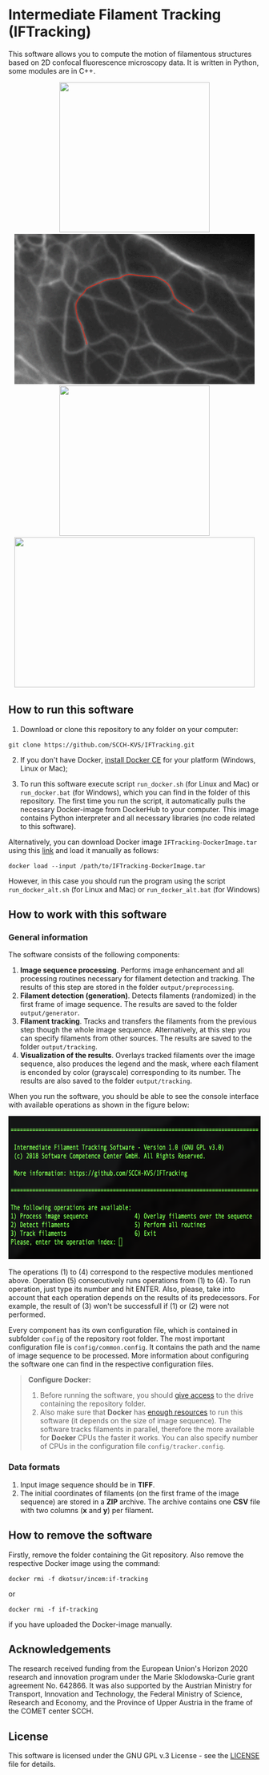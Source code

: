 
# Intermediate Filament Tracking (IFTracking)

This software allows you to compute the motion of filamentous structures based on 2D confocal fluorescence microscopy data. It is written in Python, some modules are in C++.

<p float="center" align="center">
  <img src="./docs/example4.gif" width="300" height="300" />
  <img src="./docs/example1.gif" width="480" height="300" /><br/>
  <img src="./docs/example3.gif" width="300" height="300" />
  <img src="./docs/example2.gif" width="480" height="300" />
</p>


## How to run this software


1) Download or clone this repository to any folder on your computer:

```
git clone https://github.com/SCCH-KVS/IFTracking.git
```

2) If you don't have Docker, [install Docker CE](https://www.docker.com/products/docker-engine#/download) for your platform (Windows, Linux or Mac);

3) To run this software execute script `run_docker.sh` (for Linux and Mac) or `run_docker.bat` (for Windows), which you can find in the folder of this repository. The first time you run the script, it automatically pulls the necessary Docker-image from DockerHub to your computer. This image contains Python interpreter and all necessary libraries (no code related to this software).

Alternatively, you can download Docker image `IFTracking-DockerImage.tar` using this [link](https://1drv.ms/u/s!Aoi3MOXlJd9saoSysaObtFTmrH4) and load it manually as follows:
```
docker load --input /path/to/IFTracking-DockerImage.tar
```

However, in this case you should run the program using the script `run_docker_alt.sh` (for Linux and Mac) or `run_docker_alt.bat` (for Windows)

## How to work with this software

### General information

The software consists of the following components:
1. __Image sequence processing__. Performs image enhancement and all processing routines necessary for filament detection and tracking. The results of this step are stored in the folder `output/preprocessing`.
2. __Filament detection (generation)__. Detects filaments (randomized) in the first frame of image sequence. The results are saved to the folder `output/generator`.
3. __Filament tracking__. Tracks and transfers the filaments from the previous step though the whole image sequence. Alternatively, at this step you can specify filaments from other sources. The results are saved to the folder `output/tracking`.
4. __Visualization of the results__. Overlays tracked filaments over the image sequence, also produces the legend and the mask, where each filament is enconded by color (grayscale) corresponding to its number. The results are also saved to the folder `output/tracking`.

When you run the software, you should be able to see the console interface with available operations as shown in the figure below:

<p float="center" align="center">
  <img src="./docs/interface.png" width="700" height="286" />
</p>

The operations (1) to (4) correspond to the respective modules mentioned above. Operation (5) consecutively runs operations from (1) to (4). To run operation, just type its number and hit ENTER. Also, please, take into account that each operation depends on the results of its predecessors. For example, the result of (3) won't be successfull if (1) or (2) were not performed.

Every component has its own configuration file, which is contained in subfolder `config` of the repository root folder. The most important configuration file is `config/common.config`. It contains the path and the name of image sequence to be processed. More information about configuring the software one can find in the respective configuration files.

> **Configure Docker:**
>  1. Before running the software, you should [give access](./docs/docker_1.PNG) to the drive containing the repository folder.
>  2. Also make sure that __Docker__ has [enough resources](docs/docker_2.PNG) to run this software (it depends on the size of image sequence). The software tracks filaments in parallel, therefore the more available for __Docker__ CPUs the faster it works. You can also specify number of CPUs in the configuration file `config/tracker.config`.


### Data formats

1. Input image sequence should be in __TIFF__.
2. The initial coordinates of filaments (on the first frame of the image sequence) are stored in a __ZIP__ archive. The archive contains one __CSV__ file with two columns (__x__ and __y__) per filament.

## How to remove the software

Firstly, remove the folder containing the Git repository. Also remove the respective Docker image using the command:

```
docker rmi -f dkotsur/incem:if-tracking
```
or

```
docker rmi -f if-tracking 
```
if you have uploaded the Docker-image manually.

## Acknowledgements
The research received funding from the European Union's Horizon 2020 research and innovation program under the Marie Sklodowska-Curie grant agreement No. 642866. It was also supported by the Austrian Ministry for Transport, Innovation and Technology, the Federal Ministry of Science, Research and Economy, and the Province of Upper Austria in the frame of the COMET center SCCH.

## License
This software is licensed under the GNU GPL v.3 License - see the [LICENSE](LICENSE) file for details.
